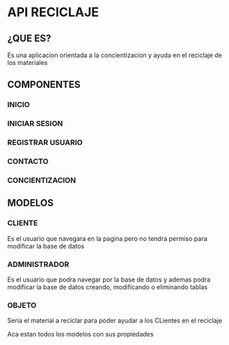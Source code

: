 <h1>API RECICLAJE</h1>
<h2>¿QUE ES?</H2>
<p>Es una aplicacion orientada a la concientizacion y ayuda en el reciclaje de los materiales</p>

<h2>COMPONENTES</h2>
<h3>INICIO</h3>
<a></a>
<h3>INICIAR SESION</h3>
<a></a>
<h3>REGISTRAR USUARIO</h3>
<a></a>
<h3>CONTACTO</h3>
<a></a>
<h3>CONCIENTIZACION</h3>
<a></a>
<h2>MODELOS</h2>
<h3>CLIENTE</h3>
<p>Es el usuario que navegara en la pagina pero no tendra permiso para modificar la base de datos</p>
<h3>ADMINISTRADOR</h3>
<p>Es el usuario que podra navegar por la base de datos y ademas podra modificar la base de datos creando, modificando o eliminando tablas </p>
<h3>OBJETO</h3>
<p>Seria el material a reciclar para poder ayudar a los CLientes en el reciclaje</p>
<a src="./Proyectodjango/appreciclaje/models.py">Aca estan todos los modelos con sus propiedades</a>
